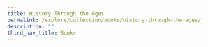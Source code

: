 ```yaml
---
title: History Through the Ages
permalink: /explore/collection/books/history-through-the-ages/
description: ""
third_nav_title: Books
---
```

